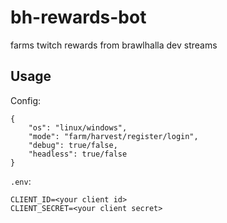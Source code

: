 # bh-rewards-bot

farms twitch rewards from brawlhalla dev streams

## Usage

Config:

```text
{
    "os": "linux/windows",
    "mode": "farm/harvest/register/login",
    "debug": true/false,
    "headless": true/false
}
```

`.env`:

```text
CLIENT_ID=<your client id>
CLIENT_SECRET=<your client secret>
```
